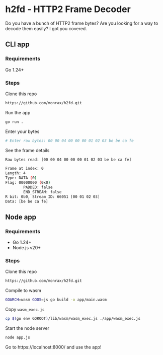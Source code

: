 # h2fd - HTTP2 Frame Decoder

Do you have a bunch of HTTP2 frame bytes? Are you looking for a way to decode them easily? I got you covered.

## CLI app

### Requirements

Go 1.24+

### Steps

Clone this repo

```sh
https://github.com/monrax/h2fd.git
```

Run the app

```sh
go run .
```

Enter your bytes

```sh
# Enter raw bytes: 00 00 04 00 00 00 01 02 03 be be ca fe
```

See the frame details

```sh
Raw bytes read: [00 00 04 00 00 00 01 02 03 be be ca fe]

Frame at index: 0
Length: 4
Type: DATA (0)
Flag: 00000000 (0x0)
        PADDED: false
        END_STREAM: false
R bit: 0b0, Stream ID: 66051 [00 01 02 03]
Data: [be be ca fe]
```

## Node app

### Requirements

- Go 1.24+
- Node.js v20+

### Steps

Clone this repo

```sh
https://github.com/monrax/h2fd.git
```

Compile to wasm

```sh
GOARCH=wasm GOOS=js go build -o app/main.wasm
```

Copy `wasm_exec.js`

```sh
cp $(go env GOROOT)/lib/wasm/wasm_exec.js ./app/wasm_exec.js
```

Start the node server

```sh
node app.js
```

Go to https://localhost:8000/ and use the app!